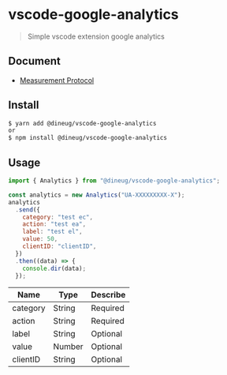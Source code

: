 # vscode-google-analytics

> Simple vscode extension google analytics

## Document

- [Measurement Protocol](https://developers.google.com/analytics/devguides/collection/protocol/v1/parameters)

## Install

```bash
$ yarn add @dineug/vscode-google-analytics
or
$ npm install @dineug/vscode-google-analytics
```

## Usage

```javascript
import { Analytics } from "@dineug/vscode-google-analytics";

const analytics = new Analytics("UA-XXXXXXXXX-X");
analytics
  .send({
    category: "test ec",
    action: "test ea",
    label: "test el",
    value: 50,
    clientID: "clientID",
  })
  .then((data) => {
    console.dir(data);
  });
```

| Name     | Type   | Describe |
| -------- | ------ | -------- |
| category | String | Required |
| action   | String | Required |
| label    | String | Optional |
| value    | Number | Optional |
| clientID | String | Optional |
